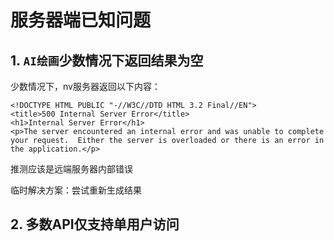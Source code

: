 # 服务器端已知问题

## 1. `AI绘画`少数情况下返回结果为空

少数情况下，nv服务器返回以下内容：

```
<!DOCTYPE HTML PUBLIC "-//W3C//DTD HTML 3.2 Final//EN">
<title>500 Internal Server Error</title>
<h1>Internal Server Error</h1>
<p>The server encountered an internal error and was unable to complete your request.  Either the server is overloaded or there is an error in the application.</p>
```

推测应该是远端服务器内部错误

临时解决方案：尝试重新生成结果



## 2. 多数API仅支持单用户访问


